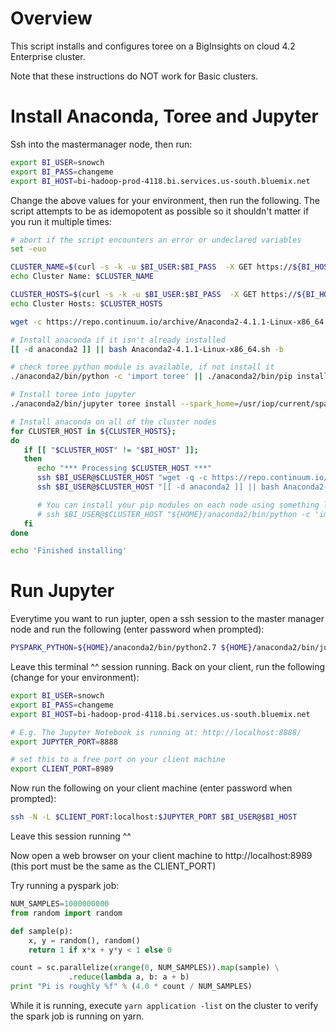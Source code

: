 # Overview

This script installs and configures toree on a BigInsights on cloud 4.2 Enterprise cluster.

Note that these instructions do NOT work for Basic clusters.

# Install Anaconda, Toree and Jupyter

Ssh into the mastermanager node, then run:

```bash
export BI_USER=snowch
export BI_PASS=changeme
export BI_HOST=bi-hadoop-prod-4118.bi.services.us-south.bluemix.net
```
Change the above values for your environment, then run the following.  The script attempts to be as idemopotent as possible so it shouldn't matter if you run it multiple times:

```bash
# abort if the script encounters an error or undeclared variables
set -euo

CLUSTER_NAME=$(curl -s -k -u $BI_USER:$BI_PASS  -X GET https://${BI_HOST}:9443/api/v1/clusters | python -c 'import sys, json; print(json.load(sys.stdin)["items"][0]["Clusters"]["cluster_name"]);')
echo Cluster Name: $CLUSTER_NAME

CLUSTER_HOSTS=$(curl -s -k -u $BI_USER:$BI_PASS  -X GET https://${BI_HOST}:9443/api/v1/clusters/${CLUSTER_NAME}/hosts | python -c 'import sys, json; items = json.load(sys.stdin)["items"]; hosts = [ item["Hosts"]["host_name"] for item in items ]; print(" ".join(hosts));')
echo Cluster Hosts: $CLUSTER_HOSTS

wget -c https://repo.continuum.io/archive/Anaconda2-4.1.1-Linux-x86_64.sh

# Install anaconda if it isn't already installed
[[ -d anaconda2 ]] || bash Anaconda2-4.1.1-Linux-x86_64.sh -b

# check toree python module is available, if not install it
./anaconda2/bin/python -c 'import toree' || ./anaconda2/bin/pip install toree

# Install toree into jupyter
./anaconda2/bin/jupyter toree install --spark_home=/usr/iop/current/spark-client/ --user --interpreters Scala,PySpark,SparkR  --spark_opts="--master yarn" --python_exec=${HOME}/anaconda2/bin/python2.7

# Install anaconda on all of the cluster nodes
for CLUSTER_HOST in ${CLUSTER_HOSTS}; 
do 
   if [[ "$CLUSTER_HOST" != "$BI_HOST" ]];
   then
      echo "*** Processing $CLUSTER_HOST ***"
      ssh $BI_USER@$CLUSTER_HOST "wget -q -c https://repo.continuum.io/archive/Anaconda2-4.1.1-Linux-x86_64.sh"
      ssh $BI_USER@$CLUSTER_HOST "[[ -d anaconda2 ]] || bash Anaconda2-4.1.1-Linux-x86_64.sh -b"

      # You can install your pip modules on each node using something like this:
      # ssh $BI_USER@$CLUSTER_HOST "${HOME}/anaconda2/bin/python -c 'import yourlibrary' || ${HOME}/anaconda2/pip install yourlibrary"
   fi
done

echo 'Finished installing'
```

# Run Jupyter

Everytime you want to run jupter, open a ssh session to the master manager node and run the following (enter password when prompted):

```bash
PYSPARK_PYTHON=${HOME}/anaconda2/bin/python2.7 ${HOME}/anaconda2/bin/jupyter notebook  --port=8888 --port-retries=0 --no-browser
```

Leave this terminal ^^ session running.  Back on your client, run the following (change for your environment):

```bash
export BI_USER=snowch
export BI_PASS=changeme
export BI_HOST=bi-hadoop-prod-4118.bi.services.us-south.bluemix.net

# E.g. The Jupyter Notebook is running at: http://localhost:8888/
export JUPYTER_PORT=8888

# set this to a free port on your client machine
export CLIENT_PORT=8989
```

Now run the following on your client machine (enter password when prompted):

```bash
ssh -N -L $CLIENT_PORT:localhost:$JUPYTER_PORT $BI_USER@$BI_HOST
```

Leave this session running ^^

Now open a web browser on your client machine to http://localhost:8989 (this port must be the same as the CLIENT_PORT)

Try running a pyspark job:

```python
NUM_SAMPLES=1000000000
from random import random

def sample(p):
    x, y = random(), random()
    return 1 if x*x + y*y < 1 else 0

count = sc.parallelize(xrange(0, NUM_SAMPLES)).map(sample) \
             .reduce(lambda a, b: a + b)
print "Pi is roughly %f" % (4.0 * count / NUM_SAMPLES)
```

While it is running, execute `yarn application -list` on the cluster to verify the spark job is running on yarn.
